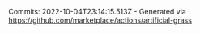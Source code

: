 Commits: 2022-10-04T23:14:15.513Z - Generated via https://github.com/marketplace/actions/artificial-grass
<br>
